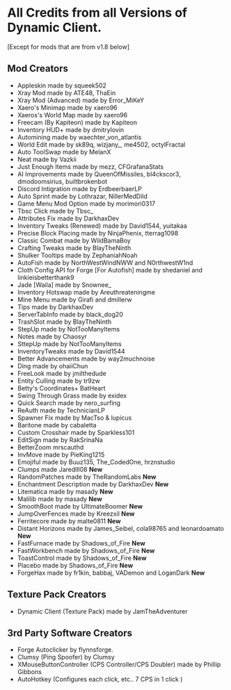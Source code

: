 # All Credits from all Versions of Dynamic Client.
[Except for mods that are from v1.8 below]
## Mod Creators
- Appleskin made by squeek502
- Xray Mod made by ATE48, ThaEin
- Xray Mod (Advanced) made by Error_MiKeY
- Xaero's Minimap made by xaero96
- Xaeros's World Map made by xaero96
- Freecam (By Kapiteon) made by Kapiteon
- Inventory HUD+ made by dmitrylovin
- Automining made by waechter_von_atlantis
- World Edit made by sk89q, wizjany_, me4502, octylFractal
- Auto ToolSwap made by MelanX
- Neat made by Vazkii
- Just Enough Items made by mezz, CFGrafanaStats
- AI Improvements made by QueenOfMissiles, bl4ckscor3, dmodoomsirius, builtbrokenbot
- Discord Intigration made by ErdbeerbaerLP
- Auto Sprint made by Lothrazar, NillerMedDild
- Game Menu Mod Option made by morimori0317
- Tbsc Click made by Tbsc_
- Attributes Fix made by DarkhaxDev
- Inventory Tweaks (Renewed) made by David1544, yuitakaa 
- Precise Block Placing made by NinjaPhenix, tterrag1098
- Classic Combat made by WildBamaBoy          
- Crafting Tweaks made by BlayTheNinth          
- Shulker Tooltips made by ZephaniahNoah     
- AutoFish made by NorthWestWindNWW and N0rthwestW1nd      
- Cloth Config API for Forge [For Autofish] made by shedaniel and linkieisbetterthank9     
- Jade [Waila] made by Snownee_      
- Inventory Hotswap made by Areuthreateningme 
- Mine Menu made by Girafi and dmillerw
- Tips made by DarkhaxDev 
- ServerTabInfo made by black_dog20 
- TrashSlot made by BlayTheNinth 
- StepUp made by NotTooManyItems 
- Notes made by Chaosyr 
- SttepUp made by NotTooManyItems
- InventoryTweaks made by David1544
- Better Advancements made by way2muchnoise 
- Ding made by ohaiiChun
- FreeLook made by jmilthedude 
- Entity Culling made by tr9zw 
- Betty's Coordinates+ BatHeart 
- Swing Through Grass made by exidex 
- Quick Search made by nero_surfing 
- ReAuth made by TechnicianLP 
- Spawner Fix made by MacTso & lupicus
- Baritone made by cabaletta 
- Custom Crosshair made by Sparkless101 
- EditSign made by RakSrinaNa 
- BetterZoom mrscauthd 
- InvMove made by PieKing1215 
- Emojiful made by Buuz135, The_CodedOne, hrznstudio 
- Clumps made Jaredlll08 **New**
- RandomPatches made by TheRandomLabs **New**
- Enchantment Description made by DarkhaxDev **New**
- Litematica made by masady **New**
- Malilib made by masady **New**
- SmoothBoot made by UltimateBoomer **New**
- JumpOverFences made by Kreezxil **New**
- Ferritecore made by malte0811 **New**
- Distant Horizons made by James_Seibel, cola98765 and leonardoamato **New**
- FastFurnace made by Shadows_of_Fire **New**
- FastWorkbench made by Shadows_of_Fire **New**
- ToastControl made by Shadows_of_Fire **New**
- Placebo made by Shadows_of_Fire **New**
- ForgeHax made by fr1kin, babbaj, VADemon and LoganDark **New**
## Texture Pack Creators
- Dynamic Client (Texture Pack) made by JamTheAdventurer 
## 3rd Party Software Creators
- Forge Autoclicker by flynnsforge.
- Clumsy (Ping Spoofer) by Clumsy
- XMouseButtonController (CPS Controller/CPS Doubler) made by Phillip Gibbons
- AutoHotkey (Configures each click, etc.. 7 CPS in 1 click )
